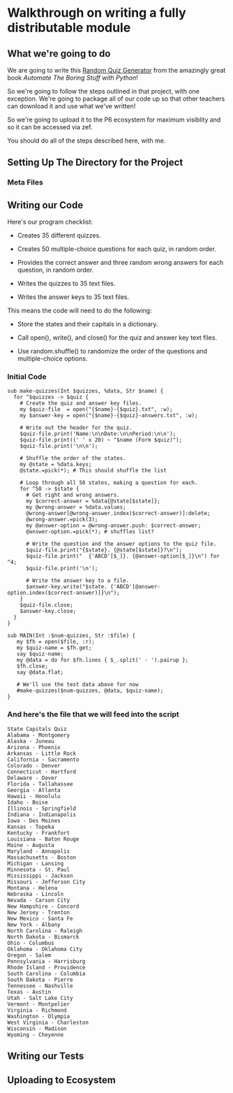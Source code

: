 # Walkthrough on writing a fully distributable module

## What we're going to do

We are going to write this [Random Quiz Generator](https://automatetheboringstuff.com/chapter8/) from the amazingly great book _Automate The Boring Stuff with Python_!

So we're going to follow the steps outlined in that project, with one exception. We're going to
package all of our code up so that other teachers can download it and use what we've written!

So we're going to upload it to the P6 ecosystem for maximum visiblity and so it can be accessed via zef.

You should do all of the steps described here, with me.

## Setting Up The Directory for the Project

### Meta Files

## Writing our Code

Here's our program checklist:

- Creates 35 different quizzes.

- Creates 50 multiple-choice questions for each quiz, in random order.

- Provides the correct answer and three random wrong answers for each question, in random order.

- Writes the quizzes to 35 text files.

- Writes the answer keys to 35 text files.

This means the code will need to do the following:

- Store the states and their capitals in a dictionary.

- Call open(), write(), and close() for the quiz and answer key text files.

- Use random.shuffle() to randomize the order of the questions and multiple-choice options.

### Initial Code

```perl6
sub make-quizzes(Int $quizzes, %data, Str $name) {
  for ^$quizzes -> $quiz {
    # Create the quiz and answer key files.
    my $quiz-file  = open("{$name}-{$quiz}.txt", :w);
    my $answer-key = open("{$name}-{$quiz}-answers.txt", :w);

    # Write out the header for the quiz.
    $quiz-file.print('Name:\n\nDate:\n\nPeriod:\n\n');
    $quiz-file.print((' ' x 20) ~ "$name (Form $quiz)");
    $quiz-file.print('\n\n');

    # Shuffle the order of the states.
    my @state = %data.keys;
    @state.=pick(*); # This should shuffle the list

    # Loop through all 50 states, making a question for each.
    for ^50 -> $state {
      # Get right and wrong answers.
      my $correct-answer = %data{@state[$state]};
      my @wrong-answer = %data.values;
      @wrong-answer[@wrong-answer.index($correct-answer)]:delete;
      @wrong-answer.=pick(3);
      my @answer-option = @wrong-answer.push: $correct-answer;
      @answer-option.=pick(*); # shuffles list?

      # Write the question and the answer options to the quiz file.
      $quiz-file.print("{$state}. {@state[$state]}?\n");
      $quiz-file.print("  {'ABCD'[$_]}. {@answer-option[$_]}\n") for ^4;
      $quiz-file.print('\n');

      # Write the answer key to a file.
      $answer-key.write("$state. {'ABCD'[@answer-option.index($correct-answer)]}\n");
    }
    $quiz-file.close;
    $answer-key.close;
  }
}

sub MAIN(Int :$num-quizzes, Str :$file) {
   my $fh = open($file, :r);
   my $quiz-name = $fh.get;
   say $quiz-name; 
   my @data = do for $fh.lines { $_.split(' - ').pairup };
   $fh.close;
   say @data.flat;

   # We'll use the test data above for now
   #make-quizzes($num-quizzes, @data, $quiz-name);
}
```

### And here's the file that we will feed into the script

```perl6
State Capitals Quiz
Alabama - Montgomery
Alaska - Juneau
Arizona - Phoenix
Arkansas - Little Rock
California - Sacramento
Colorado - Denver
Connecticut - Hartford
Delaware - Dover
Florida - Tallahassee
Georgia - Atlanta
Hawaii - Honolulu
Idaho - Boise
Illinois - Springfield
Indiana - Indianapolis
Iowa - Des Moines
Kansas - Topeka
Kentucky - Frankfort
Louisiana - Baton Rouge
Maine - Augusta
Maryland - Annapolis
Massachusetts - Boston
Michigan - Lansing
Minnesota - St. Paul
Mississippi - Jackson
Missouri - Jefferson City
Montana - Helena
Nebraska - Lincoln
Nevada - Carson City
New Hampshire - Concord
New Jersey - Trenton
New Mexico - Santa Fe
New York - Albany
North Carolina - Raleigh
North Dakota - Bismarck
Ohio - Columbus
Oklahoma - Oklahoma City
Oregon - Salem
Pennsylvania - Harrisburg
Rhode Island - Providence
South Carolina - Columbia
South Dakota - Pierre
Tennessee - Nashville
Texas - Austin
Utah - Salt Lake City
Vermont - Montpelier
Virginia - Richmond
Washington - Olympia
West Virginia - Charleston
Wisconsin - Madison
Wyoming - Cheyenne
```

### 
## Writing our Tests

## Uploading to Ecosystem

